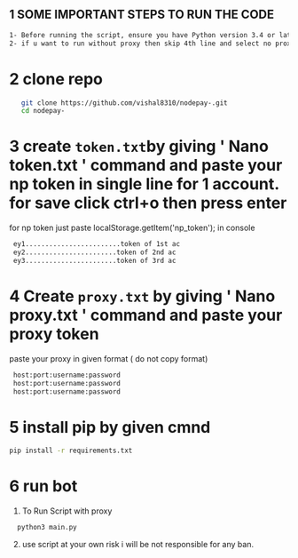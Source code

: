 ## 1 SOME IMPORTANT STEPS TO RUN THE CODE 
```sh
1- Before running the script, ensure you have Python version 3.4 or latest version installed on your machine.
2- if u want to run without proxy then skip 4th line and select no proxy at running time
```
# 2 clone repo
 ```sh
    git clone https://github.com/vishal8310/nodepay-.git 
    cd nodepay-
 ```
# 3 create `token.txt`by giving ' Nano token.txt ' command and paste your np token in single line for 1 account. for save click ctrl+o then press enter 
for np token just paste localStorage.getItem('np_token'); in console
```sh
 ey1........................token of 1st ac
 ey2.......................token of 2nd ac
 ey3.......................token of 3rd ac
 ```
# 4 Create `proxy.txt` by giving ' Nano proxy.txt '  command and paste your proxy token
 paste your proxy in given format ( do not copy format)

```sh
 host:port:username:password
 host:port:username:password
 host:port:username:password
 ```

# 5 install pip by given cmnd
 ```sh
 pip install -r requirements.txt

 ```
# 6 run bot

 1. To Run Script with proxy

 ```sh
   python3 main.py
   ``` 
2. use script at your own risk i will be not responsible for any ban.
